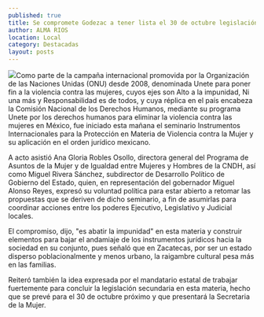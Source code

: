 ```yaml
---
published: true
title: Se compromete Godezac a tener lista el 30 de octubre legislación secundaria en torno a violencia contra la mujer
author: ALMA RIOS
location: Local
category: Destacadas
layout: posts
---
```


![](http://i.imgur.com/FldtkcYm.jpg)Como parte de la campaña internacional promovida por la Organización de las Naciones Unidas (ONU) desde 2008, denominada Unete para poner fin a la violencia contra las mujeres, cuyos ejes son Alto a la impunidad, Ni una más y Responsabilidad es de todos, y cuya réplica en el país encabeza la Comisión Nacional de los Derechos Humanos, mediante su programa Unete por los derechos humanos para eliminar la violencia contra las mujeres en México, fue iniciado esta mañana el seminario Instrumentos Internacionales para la Protección en Materia de Violencia contra la Mujer y su aplicación en el orden jurídico mexicano.

A  acto asistió Ana Gloria Robles Osollo, directora general del Programa de Asuntos de la Mujer y de Igualdad entre Mujeres y Hombres de la CNDH, así como Miguel Rivera Sánchez, subdirector de Desarrollo Político de Gobierno del Estado, quien, en representación del gobernador Miguel Alonso Reyes, expresó su voluntad política para estar abierto a retomar las propuestas que se deriven de dicho seminario, a fin de asumirlas para coordinar acciones entre los poderes Ejecutivo, Legislativo y Judicial locales. 

El compromiso, dijo, "es abatir la impunidad" en esta materia y construir elementos para bajar el andamiaje de los instrumentos jurídicos hacia la sociedad en su conjunto, pues señaló que en Zacatecas, por ser un estado disperso poblacionalmente y menos urbano, la raigambre cultural pesa más en las familias. 

Reiteró también la idea expresada por el mandatario estatal de trabajar fuertemente para concluir la legislación secundaria en esta materia, hecho que se prevé para el 30 de octubre próximo y que presentará la Secretaria de la Mujer.

